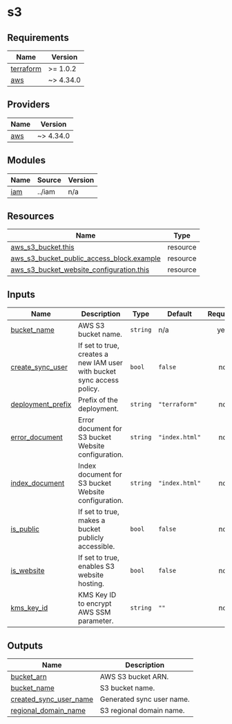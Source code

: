 # s3

<!-- BEGINNING OF PRE-COMMIT-TERRAFORM DOCS HOOK -->
## Requirements

| Name | Version |
|------|---------|
| <a name="requirement_terraform"></a> [terraform](#requirement\_terraform) | >= 1.0.2 |
| <a name="requirement_aws"></a> [aws](#requirement\_aws) | ~> 4.34.0 |

## Providers

| Name | Version |
|------|---------|
| <a name="provider_aws"></a> [aws](#provider\_aws) | ~> 4.34.0 |

## Modules

| Name | Source | Version |
|------|--------|---------|
| <a name="module_iam"></a> [iam](#module\_iam) | ../iam | n/a |

## Resources

| Name | Type |
|------|------|
| [aws_s3_bucket.this](https://registry.terraform.io/providers/hashicorp/aws/latest/docs/resources/s3_bucket) | resource |
| [aws_s3_bucket_public_access_block.example](https://registry.terraform.io/providers/hashicorp/aws/latest/docs/resources/s3_bucket_public_access_block) | resource |
| [aws_s3_bucket_website_configuration.this](https://registry.terraform.io/providers/hashicorp/aws/latest/docs/resources/s3_bucket_website_configuration) | resource |

## Inputs

| Name | Description | Type | Default | Required |
|------|-------------|------|---------|:--------:|
| <a name="input_bucket_name"></a> [bucket\_name](#input\_bucket\_name) | AWS S3 bucket name. | `string` | n/a | yes |
| <a name="input_create_sync_user"></a> [create\_sync\_user](#input\_create\_sync\_user) | If set to true, creates a new IAM user with bucket sync access policy. | `bool` | `false` | no |
| <a name="input_deployment_prefix"></a> [deployment\_prefix](#input\_deployment\_prefix) | Prefix of the deployment. | `string` | `"terraform"` | no |
| <a name="input_error_document"></a> [error\_document](#input\_error\_document) | Error document for S3 bucket Website configuration. | `string` | `"index.html"` | no |
| <a name="input_index_document"></a> [index\_document](#input\_index\_document) | Index document for S3 bucket Website configuration. | `string` | `"index.html"` | no |
| <a name="input_is_public"></a> [is\_public](#input\_is\_public) | If set to true, makes a bucket publicly accessible. | `bool` | `false` | no |
| <a name="input_is_website"></a> [is\_website](#input\_is\_website) | If set to true, enables S3 website hosting. | `bool` | `false` | no |
| <a name="input_kms_key_id"></a> [kms\_key\_id](#input\_kms\_key\_id) | KMS Key ID to encrypt AWS SSM parameter. | `string` | `""` | no |

## Outputs

| Name | Description |
|------|-------------|
| <a name="output_bucket_arn"></a> [bucket\_arn](#output\_bucket\_arn) | AWS S3 bucket ARN. |
| <a name="output_bucket_name"></a> [bucket\_name](#output\_bucket\_name) | S3 bucket name. |
| <a name="output_created_sync_user_name"></a> [created\_sync\_user\_name](#output\_created\_sync\_user\_name) | Generated sync user name. |
| <a name="output_regional_domain_name"></a> [regional\_domain\_name](#output\_regional\_domain\_name) | S3 regional domain name. |
<!-- END OF PRE-COMMIT-TERRAFORM DOCS HOOK -->
